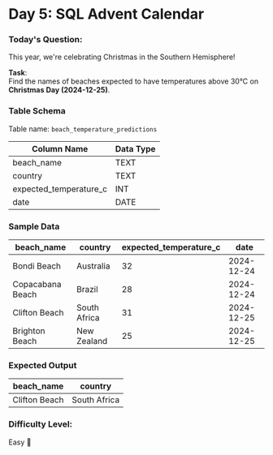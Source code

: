 # Day 5: SQL Advent Calendar

### Today's Question:
This year, we're celebrating Christmas in the Southern Hemisphere!  

**Task**:  
Find the names of beaches expected to have temperatures above 30°C on **Christmas Day (2024-12-25)**.  

### Table Schema
Table name: `beach_temperature_predictions`

| Column Name            | Data Type |
|-------------------------|-----------|
| beach_name             | TEXT      |
| country                | TEXT      |
| expected_temperature_c | INT       |
| date                   | DATE      |

### Sample Data

| beach_name       | country         | expected_temperature_c | date       |
|-------------------|-----------------|-------------------------|------------|
| Bondi Beach       | Australia       | 32                      | 2024-12-24 |
| Copacabana Beach  | Brazil          | 28                      | 2024-12-24 |
| Clifton Beach     | South Africa    | 31                      | 2024-12-25 |
| Brighton Beach    | New Zealand     | 25                      | 2024-12-25 |

### Expected Output

| beach_name     | country         |
|-----------------|-----------------|
| Clifton Beach  | South Africa    |

### Difficulty Level:
Easy 🎄
